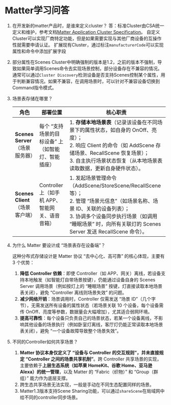 # Matter学习问答

1. 在开发新的matter产品时，是谁来定义cluster？
   答：标准Cluster由CSA统一定义和维护，参考文档[Matter Application Cluster Specification](https://csa-iot.org/wp-content/uploads/2023/10/Matter-1.2-Application-Cluster-Specification.pdf)。
   自定义Cluster可以实现厂商特定功能，但是如果需要实现与其他厂商设备的互操作性就需要申请认证。
   扩展现有Cluster，通过标注`manufacturerCode`可以实现属性和命令中添加扩展字段

2. 部分属性在Scenes Cluster中明确强制的版本是1.2，之前的版本不强制，导致如果简单调用Scenes命令去实现场景控制，部分设备存在不兼容的情况。
   通常可以通过`Cluster Discovery`检测设备是否支持Scenes控制某个属性，用于判断兼容情况。如果不兼容，在调用场景时，可以针对不兼容设备切换到Command指令模式。

3. 场景表存储在哪里？

   | 角色                            | 部署位置                                           | 核心职责                                                     |
   | ------------------------------- | -------------------------------------------------- | ------------------------------------------------------------ |
   | **Scenes Server**（场景服务器） | 每个 “支持场景的目标设备” 上（如智能灯、智能插座） | 1. **存储本地场景表**（记录该设备在不同场景下的属性状态，如自身的 OnOff、亮度）；<br />2. 响应 Client 的命令（如 AddScene 存储场景、RecallScene 恢复场景）；<br />3. 自主执行场景状态恢复（从本地场景表读取数据，更新自身硬件状态）。 |
   | **Scenes Client**（场景客户端） | Controller 上（如手机 APP、智能网关、语音音箱）    | 1. 发起场景管理命令（AddScene/StoreScene/RecallScene 等）；<br />2. 管理 “场景元信息”（如场景名称、场景 ID、关联的设备列表）；<br />3. 协调多个设备同步执行场景（如调用 “睡眠场景” 时，向所有关联灯的 Scenes Server 发送 RecallScene 命令）。 |

4. 为什么 Matter 要设计成 “场景表存在设备端”？

   这种分布式存储设计是 Matter 协议 “去中心化、高可靠” 的核心体现，主要有 3 个优势：

   1. **降低 Controller 依赖**：即使 Controller（如 APP、网关）离线，若设备支持本地触发（如智能灯自带场景按键），仍能通过设备自身的 Scenes Server 调用场景（例如按灯上的 “睡眠场景” 按键，灯直接读取本地场景表关闭），避免 “Controller 离线则场景失效” 的问题。
   2. **减少网络开销**：场景调用时，Controller 仅需发送 “场景 ID”（几个字节），无需发送所有设备的属性状态（若场景关联 10 个设备，每个设备需传 OnOff、亮度等参数，数据量会大幅增加），尤其适合弱网环境。
   3. **提高可靠性**：每个设备只负责自己的场景状态，若某一个设备离线，不影响其他设备的场景执行（例如卧室灯离线，客厅灯仍能正常读取本地场景表关闭），避免 “一个设备故障导致整个场景失效”。

5. 不同的Controller如何共享场景？
   1. **Matter 协议本身仅定义了 “设备与 Controller 的交互规则”，并未直接规定 “Controller 之间的场景共享机制”**。跨 Controller 共享场景的实现，主要依赖于**上层生态系统（如苹果 HomeKit、谷歌 Home、亚马逊 Alexa）的统一管理**，以及 Matter 的 “Fabric（织物）” 和 “Group（群组）” 能力作为底层支撑。
   2. 跨生态共享场景无法实现，一般是手动在不同生态配置同样的场景。
   3. Matter1.3版本支持Scene Sharing功能，可以通过`shareScene`在局域网中给不同的controller同步场景。
